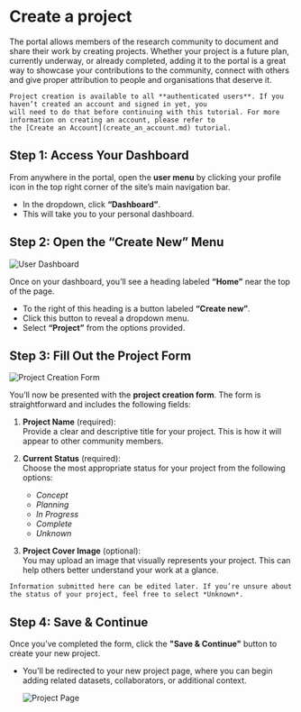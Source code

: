 # Create a project

The portal allows members of the research community to document and share their work by creating projects. Whether your 
project is a future plan, currently underway, or already completed, adding it to the portal is a great way to showcase 
your contributions to the community, connect with others and give proper attribution to people and organisations that 
deserve it.

```{note}
Project creation is available to all **authenticated users**. If you haven’t created an account and signed in yet, you 
will need to do that before continuing with this tutorial. For more information on creating an account, please refer to 
the [Create an Account](create_an_account.md) tutorial.

```

## Step 1: Access Your Dashboard

From anywhere in the portal, open the **user menu** by clicking your profile icon in the top right corner of the site’s main navigation bar.

- In the dropdown, click **“Dashboard”**.
- This will take you to your personal dashboard.

## Step 2: Open the “Create New” Menu

![User Dashboard](/_static/tutorials/user_dashboard.png)

Once on your dashboard, you’ll see a heading labeled **“Home”** near the top of the page.

- To the right of this heading is a button labeled **“Create new”**.
- Click this button to reveal a dropdown menu.
- Select **“Project”** from the options provided.

## Step 3: Fill Out the Project Form

![Project Creation Form](/_static/tutorials/create_project_page.png)

You’ll now be presented with the **project creation form**. The form is straightforward and includes the following fields:

1. **Project Name** (required):  
Provide a clear and descriptive title for your project. This is how it will appear to other community members.

2. **Current Status** (required):  
Choose the most appropriate status for your project from the following options:

    - *Concept*
    - *Planning*
    - *In Progress*
    - *Complete*
    - *Unknown*

3. **Project Cover Image** (optional):  
You may upload an image that visually represents your project. This can help others better understand your work at a glance.

```{note}
Information submitted here can be edited later. If you’re unsure about the status of your project, feel free to select *Unknown*.
```

## Step 4: Save & Continue

Once you’ve completed the form, click the **"Save & Continue"** button to create your new project.

- You’ll be redirected to your new project page, where you can begin adding related datasets, collaborators, or additional context.

    ![Project Page](/_static/tutorials/project_detail_page.png)